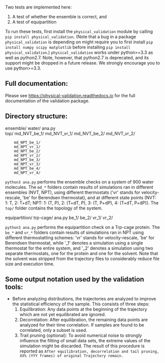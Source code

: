 Two tests are implemented here: 

1. A test of whether the ensemble is correct, and
2. A test of equipartition

To run these tests, first install the `physical_validation` module by calling `pip install physical_validation`. (Note that a bug in a package `physical_validation` is depending on might require you to first install `pip install numpy scipy matplotlib` before installing `pip install physical_validation`.) `physical_validation` works under python>=3.3 as well as python2.7. Note, however, that python2.7 is deprecated, and its support might be dropped in a future release. We strongly encourage you to use python>=3.3.

Full documentation:
-------------------
Please see https://physical-validation.readthedocs.io for the full documentation of the validation package.

Directory structure:
--------------------
ensemble/
	water/
		ana.py		
		top/
		md_NVT_be_1/
		md_NVT_vr_1/
		md_NVT_be_2/
		md_NVT_vr_2/

		md_NPT_be_1/
		md_NPT_vr_1/
		md_NPT_be_2/
		md_NPT_vr_2/
		md_NPT_be_3/
		md_NPT_vr_3/
		md_NPT_be_4/
		md_NPT_vr_4/

`python3 ana.py` performs the ensemble checks on a system of 900 water molecules. The `md_*` folders contain results of simulations ran in different ensembles (NVT, NPT), using different thermostats ('vr' stands for velocity-rescale, 'be' for Berendsen thermostat), and at different state points (NVT: 1: T, 2: T+dT; NPT: 1: (T, P), 2: (T+dT, P), 3: (T, P+dP), 4: (T+dT, P+dP)). The `top/` folder contains the topology of the system.

equipartition/
	trp-cage/
		ana.py
		be_1/
		be_2/
		vr_1/
		vr_2/

`python3 ana.py` performs the equipartition check on a Trp-cage protein. The `be_*` and `vr_*` folders contain results of simulations ran in NPT using different thermostatting schemes: 'vr' stands for velocity-rescale, 'be' for Berendsen thermostat, while '_1' denotes a simulation using a single thermostat for the entire system, and '_2' denotes a simulation using two separate thermostats, one for the protein and one for the solvent. Note that the solvent was stripped from the trajectory files to considerably reduce file size and execution time.

Some output notation used by the validation tools:
--------------------------------------------------
* Before analyzing distributions, the trajectories are analyzed to improve the statistical efficiency of the sample. This consists of three steps:
  1. Equilibration: Any data points at the beginning of the trajectory which are not yet equilibrated are ignored.
  2. Decorrelation: After equilibration, the remaining data points are analyzed for their time correlation. If samples are found to be correlated, only a subset is used.
  3. Trail pruning (optional): To avoid numerical noise to strongly influence the fitting of small data sets, the extreme values of the simulation might be discarded.
  The result of this procedure is reported as `After equilibration, decorrelation and tail pruning, XX% (YYY frames) of original Trajectory remain.`
